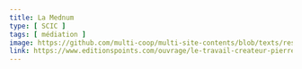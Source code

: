 ```yaml
---
title: La Mednum
type: [ SCIC ]
tags: [ médiation ]
image: https://github.com/multi-coop/multi-site-contents/blob/texts/ressources/images/PM-Menger-Le_travail_createur.jpeg
link: https://www.editionspoints.com/ouvrage/le-travail-createur-pierre-michel-menger/9782757839690
---
```


